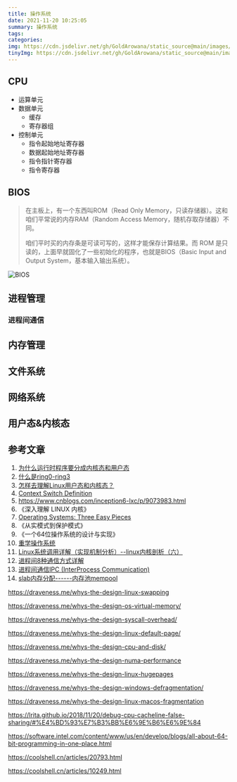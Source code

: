```yaml
---
title: 操作系统
date: 2021-11-20 10:25:05
summary: 操作系统
tags:
categories:
img: https://cdn.jsdelivr.net/gh/GoldArowana/static_source@main/images/cover/co94.jpg
tinyImg: https://cdn.jsdelivr.net/gh/GoldArowana/static_source@main/images/tiny/cover/co94.jpg
---
```


## CPU
- 运算单元
- 数据单元
  - 缓存
  - 寄存器组
- 控制单元
  - 指令起始地址寄存器
  - 数据起始地址寄存器
  - 指令指针寄存器
  - 指令寄存器


## BIOS
> 在主板上，有一个东西叫ROM（Read Only Memory，只读存储器）。这和咱们平常说的内存RAM（Random Access Memory，随机存取存储器）不同。
> 
> 咱们平时买的内存条是可读可写的，这样才能保存计算结果。而 ROM 是只读的，上面早就固化了一些初始化的程序，也就是BIOS（Basic Input and Output System，基本输入输出系统）。

![BIOS](https://cdn.jsdelivr.net/gh/GoldArowana/static_source@main/post-content-pic/os/BIOS.png)


## 进程管理

### 进程间通信

## 内存管理

## 文件系统

## 网络系统

## 用户态&内核态


## 参考文章
1. [为什么运行时程序要分成内核态和用户态](https://www.jianshu.com/p/16b83e7facb9)
2. [什么是ring0-ring3](https://blog.csdn.net/htxhtx123/article/details/104595175)
3. [怎样去理解Linux用户态和内核态？](https://zhuanlan.zhihu.com/p/69554144)
4. [Context Switch Definition](http://www.linfo.org/context_switch.html)
5. https://www.cnblogs.com/inception6-lxc/p/9073983.html
6. 《深入理解 LINUX 内核》
7. [Operating Systems: Three Easy Pieces](https://pages.cs.wisc.edu/~remzi/OSTEP/)
8. 《从实模式到保护模式》
9. 《一个64位操作系统的设计与实现》
10. [重学操作系统](http://learn.lianglianglee.com/%E4%B8%93%E6%A0%8F/%E9%87%8D%E5%AD%A6%E6%93%8D%E4%BD%9C%E7%B3%BB%E7%BB%9F-%E5%AE%8C)
11. [Linux系统调用详解（实现机制分析）--linux内核剖析（六）](https://blog.csdn.net/gatieme/article/details/50779184)
12. [进程间8种通信方式详解](https://cloud.tencent.com/developer/article/1690556)
13. [进程间通信IPC (InterProcess Communication)](https://www.jianshu.com/p/c1015f5ffa74)
14. [slab内存分配------内存池mempool](https://blog.csdn.net/chengm8/article/details/22884875)

https://draveness.me/whys-the-design-linux-swapping

https://draveness.me/whys-the-design-os-virtual-memory/

https://draveness.me/whys-the-design-syscall-overhead/

https://draveness.me/whys-the-design-linux-default-page/

https://draveness.me/whys-the-design-cpu-and-disk/

https://draveness.me/whys-the-design-numa-performance

https://draveness.me/whys-the-design-linux-hugepages

https://draveness.me/whys-the-design-windows-defragmentation/

https://draveness.me/whys-the-design-linux-macos-fragmentation

https://lrita.github.io/2018/11/20/debug-cpu-cacheline-false-sharing/#%E4%BD%93%E7%B3%BB%E6%9E%B6%E6%9E%84

https://software.intel.com/content/www/us/en/develop/blogs/all-about-64-bit-programming-in-one-place.html

https://coolshell.cn/articles/20793.html

https://coolshell.cn/articles/10249.html